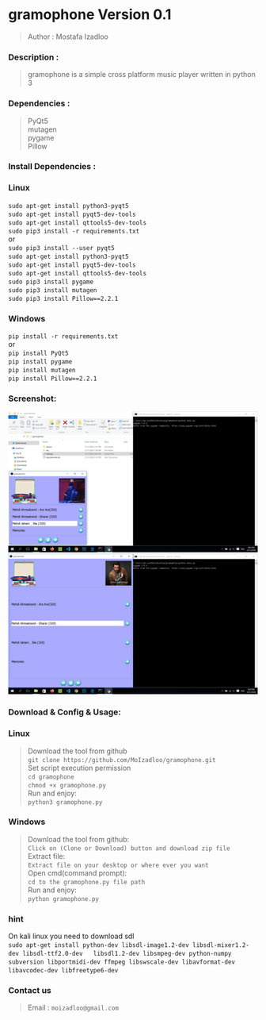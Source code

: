 gramophone Version 0.1
=============
>Author : Mostafa Izadloo
### Description :
>gramophone is a simple cross platform music player written in python 3
### Dependencies :
>PyQt5\
>mutagen\
>pygame\
>Pillow
### Install Dependencies :
### Linux
`sudo apt-get install python3-pyqt5`\
`sudo apt-get install pyqt5-dev-tools`\
`sudo apt-get install qttools5-dev-tools`\
`sudo pip3 install -r requirements.txt`\
or\
`sudo pip3 install --user pyqt5`\
`sudo apt-get install python3-pyqt5`\
`sudo apt-get install pyqt5-dev-tools`\
`sudo apt-get install qttools5-dev-tools`\
`sudo pip3 install pygame`\
`sudo pip3 install mutagen`\
`sudo pip3 install Pillow==2.2.1`

### Windows
`pip install -r requirements.txt`\
or\
`pip install PyQt5`\
`pip install pygame`\
`pip install mutagen`\
`pip install Pillow==2.2.1`
### Screenshot:
![](https://github.com/MoIzadloo/gramophone/blob/master/Screenshot%20(1).png)\
![](https://github.com/MoIzadloo/gramophone/blob/master/Screenshot%20(2).png)
### Download & Config & Usage:
### Linux
>Download the tool from github\
`git clone https://github.com/MoIzadloo/gramophone.git`\
>Set script execution permission\
`cd gramophone`\
 `chmod +x gramophone.py`\
 >Run and enjoy:\
 `python3 gramophone.py`
 ### Windows
 >Download the tool from github:\
 `Click on (Clone or Download) button and download zip file`\
 >Extract file:\
 `Extract file on your desktop or where ever you want`\
 >Open cmd(command prompt):\
 `cd to the gramophone.py file path`\
 >Run and enjoy:\
 `python gramophone.py`
  ### hint
 On kali linux you need to download sdl\
`
sudo apt-get install python-dev libsdl-image1.2-dev libsdl-mixer1.2-dev libsdl-ttf2.0-dev   libsdl1.2-dev libsmpeg-dev python-numpy subversion libportmidi-dev ffmpeg libswscale-dev libavformat-dev libavcodec-dev libfreetype6-dev
`
 ### Contact us
 >Email :
 `moizadloo@gmail.com`
